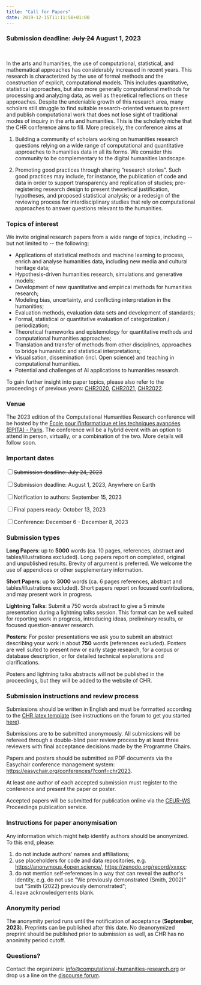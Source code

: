 ```yaml
---
title: "Call for Papers"
date: 2019-12-15T11:11:58+01:00
---
```


<h3 class="center"><b><span style="text-align:center;">Submission deadline: <s>July 24</s> August 1, 2023</span></b></h3></br>

In the arts and humanities, the use of computational, statistical, and mathematical approaches has considerably increased in recent years. This research is characterized by the use of formal methods and the construction of explicit, computational models. This includes quantitative, statistical approaches, but also more generally computational methods for processing and analyzing data, as well as theoretical reflections on these approaches. Despite the undeniable growth of this research area, many scholars still struggle to find suitable research-oriented venues to present and publish computational work that does not lose sight of traditional modes of inquiry in the arts and humanities. This is the scholarly niche that the CHR conference aims to fill. More precisely, the conference aims at


1. Building a community of scholars working on humanities research questions
   relying on a wide range of computational and quantitative approaches to
   humanities data in all its forms. We consider this community to be
   complementary to the digital humanities landscape.
   
2. Promoting good practices through sharing “research stories”. Such good
   practices may include, for instance, the publication of code and data in
   order to support transparency and replication of studies; pre-registering
   research design to present theoretical justification, hypotheses, and
   proposed statistical analysis; or a redesign of the reviewing process for
   interdisciplinary studies that rely on computational approaches to answer
   questions relevant to the humanities.

### Topics of interest

We invite original research papers from a wide range of topics, including -- but
not limited to -- the following:

- Applications of statistical methods and machine learning to process, enrich and analyse humanities data, including new media and cultural heritage data; 
- Hypothesis-driven humanities research, simulations and generative models;
- Development of new quantitative and empirical methods for humanities research;
- Modeling bias, uncertainty, and conflicting interpretation in the humanities;
- Evaluation methods, evaluation data sets  and development of standards;
- Formal, statistical or quantitative  evaluation of categorization / periodization;
- Theoretical frameworks and epistemology for quantitative methods and computational humanities approaches;
- Translation and transfer of methods from other disciplines, approaches to bridge humanistic and statistical interpretations;
- Visualisation, dissemination (incl. Open science) and teaching in computational humanities.
- Potential and challenges of AI applications to humanities research.

To gain further insight into paper topics, please also refer to the proceedings of previous years: [CHR2020](http://ceur-ws.org/Vol-2723/), [CHR2021](http://ceur-ws.org/Vol-2989/), [CHR2022](https://ceur-ws.org/Vol-3290/).

### Venue
The 2023 edition of the Computational Humanities Research conference will be hosted by the [École pour l’informatique et les techniques avancées (EPITA) - Paris](https://www.epita.fr/en/homepage/). The conference will be a hybrid event with an option to attend in person, virtually, or a combination of the two. More details will follow soon.

### Important dates

<input class="filled-in" type="checkbox"><span><s>Submission deadline: July 24,
2023</s></span>

<input class="filled-in" type="checkbox"><span>Submission deadline: August 1,
2023, Anywhere on Earth</span>

<input class="filled-in" type="checkbox"><span>Notification to authors: September 15, 2023</span>

<input class="filled-in" type="checkbox"><span>Final papers ready: October 13, 2023</span>

<input class="filled-in" type="checkbox"><span>Conference: December 6 - December 8, 2023 </span>

### Submission types

**Long Papers**: up to **5000** words (ca. 10 pages, references, abstract and
   tables/illustrations excluded). Long papers report on completed, original and
   unpublished results. Brevity of argument is preferred. We welcome the use of
   appendices or other supplementary information.

**Short Papers**: up to **3000** words (ca. 6 pages references, abstract and
   tables/illustrations excluded). Short papers report on focused
   contributions, and may present work in progress.

**Lightning Talks**: Submit a 750 words abstract to give a 5 minute presentation during a lightning talks session. This format can be well suited for reporting work in progress, introducing ideas, preliminary results, or focused question-answer research.
   
**Posters**: For poster presentations we ask you to submit an abstract describing your work in about **750** words (references excluded). Posters are well suited to present new or early stage research, for a corpus or database description, or for detailed technical explanations and clarifications. 

Posters and lightning talks abstracts will not be published in the proceedings, but they will be added to the website of CHR.


### Submission instructions and review process

Submissions should be written in English and must be formatted according to the
[CHR latex
template](https://github.com/cohure/CHR2023-website/raw/main/data/chr2023_latex_template.zip)
(see instructions on the forum to get you started
[here](https://discourse.computational-humanities-research.org/t/chr-latex-instructions/230)).

Submissions are to be submitted anonymously. All submissions will be refereed through
a double-blind peer review process by at least three reviewers with final
acceptance decisions made by the Programme Chairs.

Papers and posters should be submitted as PDF documents via the Easychair
conference management system: https://easychair.org/conferences/?conf=chr2023.

At least one author of each accepted submission must register to the conference and
present the paper or poster.

Accepted papers will be submitted for publication online via the
[CEUR-WS](http://ceur-ws.org/) Proceedings publication service.

### Instructions for paper anonymisation 

Any information which might help identify authors should be anonymized. To this
end, please:

1. do not include authors' names and affiliations;
2. use placeholders for code and data repositories, e.g.
   https://anonymous.4open.science/, https://zenodo.org/record/xxxxx;
3. do not mention self-references in a way that can reveal the author's
   identity, e.g. do not use "We previously demonstrated (Smith, 2002)" but
   "Smith (2022) previously demonstrated";
4. leave acknowledgements blank.

### Anonymity period

The anonymity period runs until the notification of acceptance (**September, 2023**). Preprints can be published after this date. No deanonymized preprint should be published prior to submission as well, as CHR has no anonimity period cutoff. 

### Questions?

Contact the organizers:
[info@computational-humanities-research.org](mailto:info@computational-humanities-research.org)
or drop us a line on the [discourse
forum](https://discourse.computational-humanities-research.org).
